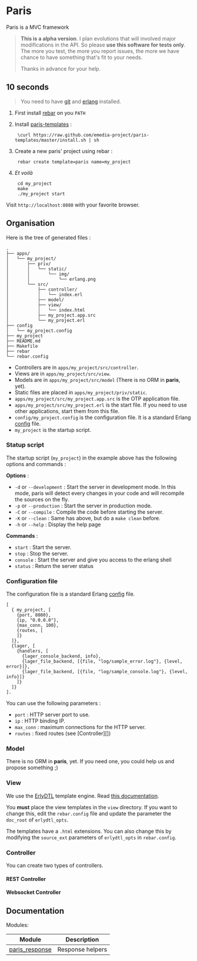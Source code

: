 # Paris

Paris is a MVC framework 

> **This is a alpha version**. I plan evolutions that will involved major modifications in the API. So please **use this software for tests only**. The more you test, the more you report issues, the more we have chance to have something that's fit to your needs.
>
> Thanks in advance for your help.

## 10 seconds

> You need to have [git](http://git-scm.com/) and [erlang](http://erlang.org) installed.

1. First install [rebar](https://github.com/rebar/rebar) on you `PATH`
2. Install [paris-templates](https://github.com/emedia-project/paris-templates) :

        \curl https://raw.github.com/emedia-project/paris-templates/master/install.sh | sh

3. Create a new paris' project using rebar :

        rebar create template=paris name=my_project

4. _Et voilà_ 

        cd my_project
        make
        ./my_project start

  Visit `http://localhost:8080` with your favorite browser.

## Organisation

Here is the tree of generated files :

```
.
├── apps/
│   └── my_project/
│       ├── priv/
│       │   └── static/
│       │       └── img/
│       │           └── erlang.png
│       └── src/
│           ├── controller/
│           │   └── index.erl
│           ├── model/
│           ├── view/
│           │   └── index.html
│           ├── my_project.app.src
│           └── my_project.erl
├── config
│   └── my_project.config
├── my_project
├── README.md
├── Makefile
├── rebar
└── rebar.config
```

* Controllers are in `apps/my_project/src/controller`.
* Views are in `apps/my_project/src/view`.
* Models are in `apps/my_project/src/model` (There is no ORM in **paris**, yet).
* Static files are placed in `apps/my_project/priv/static`.
* `apps/my_project/src/my_project.app.src` is the OTP application file.
* `apps/my_project/src/my_project.erl` is the start file. If you need to use other applications, start them from this file.
* `config/my_project.config` is the configuration file. It is a standard Erlang [config](http://www.erlang.org/doc/man/config.html) file.
* `my_project` is the startup script. 

### Statup script 

The startup script (`my_project`) in the example above has the following options and commands :

**Options** :

* `-d` or `--development` : Start the server in development mode. In this mode, paris will detect every changes in your code and will recompile the sources on the fly.
* `-p` or `--production` : Start the server in production mode. 
* `-C` or `--compile` : Compile the code before starting the server.
* `-K` or `--clean` : Same has above, but do a `make clean` before.
* `-h` or `--help` : Display the help page

**Commands** :

* `start` : Start the server.
* `stop` : Stop the server.
* `console` : Start the server and give you access to the erlang shell
* `status` : Return the server status

### Configuration file

The configuration file is a standard Erlang [config](http://www.erlang.org/doc/man/config.html) file.

```
[
  { my_project, [
    {port, 8080},
    {ip, "0.0.0.0"},
    {max_conn, 100},
    {routes, [
    ]}
  ]},
  {lager, [
    {handlers, [
      {lager_console_backend, info},
      {lager_file_backend, [{file, "log/sample_error.log"}, {level, error}]},
      {lager_file_backend, [{file, "log/sample_console.log"}, {level, info}]}
    ]}
  ]}
].
```

You can use the following parameters :

* `port` : HTTP server port to use.
* `ip` : HTTP binding IP.
* `max_conn` : maximum connections for the HTTP server.
* `routes` : fixed routes (see [Controller][])

### Model

There is no ORM in **paris**, yet. If you need one, you could help us and propose something ;)

### View

We use the [ErlyDTL](https://github.com/evanmiller/erlydtl) template engine. Read [this documentation](https://docs.djangoproject.com/en/1.6/topics/templates/). 

You **must** place the view templates in the `view` directory. If you want to change this, edit the `rebar.config` file and update the parameter the `doc_root`  of `erlydtl_opts`.

The templates have a `.html` extensions. You can also change this by modifying the `source_ext` parameters of `erlydtl_opts` in `rebar.config`.

### Controller

You can create two types of controllers.

#### REST Controller

#### Websocket Controller

## Documentation

Modules:

| Module | Description |
| -- | -- |
| [paris_response](_doc/paris_response.md) | Response helpers |
